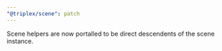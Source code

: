 ```yaml
---
"@triplex/scene": patch
---
```


Scene helpers are now portalled to be direct descendents of the scene instance.
